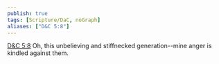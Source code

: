 ```yaml
---
publish: true
tags: [Scripture/DaC, noGraph]
aliases: ["D&C 5:8"]
---
```

[D&C 5:8](https://churchofjesuschrist.org/study/scriptures/dc-testament/dc/5?lang=eng&id=p8#p8) Oh, this unbelieving and stiffnecked generation--mine anger is kindled against them.
